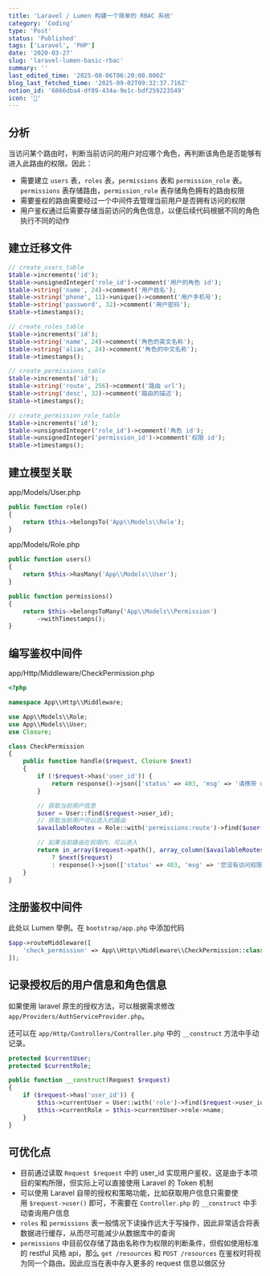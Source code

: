 ```yaml
---
title: 'Laravel / Lumen 构建一个简单的 RBAC 系统'
category: 'Coding'
type: 'Post'
status: 'Published'
tags: ['Laravel', 'PHP']
date: '2020-03-27'
slug: 'laravel-lumen-basic-rbac'
summary: ''
last_edited_time: '2025-08-06T06:20:00.000Z'
blog_last_fetched_time: '2025-09-02T09:32:37.716Z'
notion_id: '6866dba4-df89-434a-9e1c-bdf259223549'
icon: '🌇'
---
```


## 分析

当访问某个路由时，判断当前访问的用户对应哪个角色，再判断该角色是否能够有进入此路由的权限。因此：

- 需要建立 `users` 表，`roles` 表，`permissions` 表和 `permission_role` 表。`permissions` 表存储路由，`permission_role` 表存储角色拥有的路由权限
- 需要鉴权的路由需要经过一个中间件去管理当前用户是否拥有访问的权限
- 用户鉴权通过后需要存储当前访问的角色信息，以便后续代码根据不同的角色执行不同的动作

## 建立迁移文件

```php
// create_users_table
$table->increments('id');
$table->unsignedInteger('role_id')->comment('用户的角色 id');
$table->string('name', 24)->comment('用户姓名');
$table->string('phone', 11)->unique()->comment('用户手机号');
$table->string('password', 32)->comment('用户密码');
$table->timestamps();

// create_roles_table
$table->increments('id');
$table->string('name', 24)->comment('角色的英文名称');
$table->string('alias', 24)->comment('角色的中文名称');
$table->timestamps();

// create_permissions_table
$table->increments('id');
$table->string('route', 256)->comment('路由 url');
$table->string('desc', 32)->comment('路由的描述');
$table->timestamps();

// create_permission_role_table
$table->increments('id');
$table->unsignedInteger('role_id')->comment('角色 id');
$table->unsignedInteger('permission_id')->comment('权限 id');
$table->timestamps();
```

## 建立模型关联

app/Models/User.php

```php
public function role()
{
    return $this->belongsTo('App\\Models\\Role');
}
```

app/Models/Role.php

```php
public function users()
{
    return $this->hasMany('App\\Models\\User');
}

public function permissions()
{
    return $this->belongsToMany('App\\Models\\Permission')
        ->withTimestamps();
}
```

## 编写鉴权中间件

app/Http/Middleware/CheckPermission.php

```php
<?php

namespace App\\Http\\Middleware;

use App\\Models\\Role;
use App\\Models\\User;
use Closure;

class CheckPermission
{
    public function handle($request, Closure $next)
    {
        if (!$request->has('user_id')) {
            return response()->json(['status' => 403, 'msg' => '请携带 user_id 参数'], 403);
        }

        // 获取当前用户信息
        $user = User::find($request->user_id);
        // 获取当前用户可以进入的路由
        $availableRoutes = Role::with('permissions:route')->find($user->role_id)->permissions->toArray();

        // 如果当前路由在权限内，可以进入
        return in_array($request->path(), array_column($availableRoutes, 'route'))
            ? $next($request)
            : response()->json(['status' => 403, 'msg' => '您没有访问权限'], 403);
    }
}
```

## 注册鉴权中间件

此处以 Lumen 举例。在 `bootstrap/app.php` 中添加代码

```php
$app->routeMiddleware([
    'check_permission' => App\\Http\\Middleware\\CheckPermission::class,
]);
```

## 记录授权后的用户信息和角色信息

如果使用 laravel 原生的授权方法，可以根据需求修改 `app/Providers/AuthServiceProvider.php`。

还可以在 `app/Http/Controllers/Controller.php` 中的 `__construct` 方法中手动记录。

```php
protected $currentUser;
protected $currentRole;

public function __construct(Request $request)
{
    if ($request->has('user_id')) {
        $this->currentUser = User::with('role')->find($request->user_id);
        $this->currentRole = $this->currentUser->role->name;
    }
}
```

## 可优化点

- 目前通过读取 `Request $request` 中的 user_id 实现用户鉴权，这是由于本项目的架构所限，但实际上可以直接使用 Laravel 的 Token 机制
- 可以使用 Laravel 自带的授权和策略功能，比如获取用户信息只需要使用 `$request->user()` 即可，不需要在 `Controller.php` 的 `__construct` 中手动查询用户信息
- `roles` 和 `permissions` 表一般情况下读操作远大于写操作，因此非常适合将表数据进行缓存，从而尽可能减少从数据库中的查询
- `permissions` 中目前仅存储了路由名称作为权限的判断条件，但假如使用标准的 restful 风格 api，那么 `get /resources` 和 `POST /resources` 在鉴权时将视为同一个路由。因此应当在表中存入更多的 request 信息以做区分
